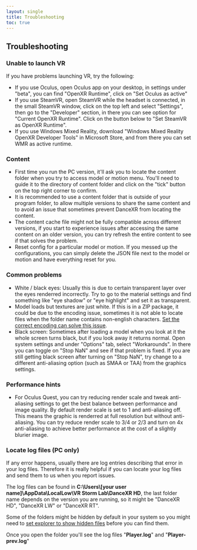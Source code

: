 ```yaml
---
layout: single
title: Troubleshooting
toc: true
---
```


## Troubleshooting

### Unable to launch VR
If you have problems launching VR, try the following:

* If you use Oculus, open Oculus app on your desktop, in settings under "beta", you can find "OpenXR Runtime", click on "Set Oculus as active"
* If you use SteamVR, open SteamVR while the headset is connected, in the small SteamVR window, click on the top left and select "Settings", then go to the "Developer" section, in there you can see option for "Current OpenXR Runtime". Click on the button below to "Set SteamVR as OpenXR Runtime". 
* If you use Windows Mixed Reality, download "Windows Mixed Reality OpenXR Developer Tools" in Microsoft Store, and from there you can set WMR as active runtime. 


### Content

* First time you run the PC version, it'll ask you to locate the content folder when you try to access model or motion menu. You'll need to guide it to the directory of content folder and click on the "tick" button on the top right corner to confirm. 
* It is recommended to use a content folder that is outside of your program folder, to allow multiple versions to share the same content and to avoid an issue that sometimes prevent DanceXR from locating the content. 
* The content cache file might not be fully compatible across different versions, if you start to experience issues after accessing the same content on an older version, you can try refresh the entire content to see if that solves the problem. 
* Reset config for a particular model or motion. If you messed up the configurations, you can simply delete the JSON file next to the model or motion and have everything reset for you. 

### Common problems
* White / black eyes: Usually this is due to certain transparent layer over the eyes renderred incorrectly. Try to go to the material settings and find something like "eye shadow" or "eye highlight" and set it as transparent. 
* Model loads but textures are just white. If this is in a ZIP package, it could be due to the encoding issue, sometimes it is not able to locate files when the folder name contains non-english characters. [Set the correct encoding can solve this issue](zip_format.md).
* Black screen: Sometimes after loading a model when you look at it the whole screen turns black, but if you look away it returns normal. Open system settings and under "Options" tab, select "Workarounds". In there you can toggle on "Stop NaN" and see if that problem is fixed. If you are still getting black screen after turning on "Stop NaN", try change to a different anti-aliasing option (such as SMAA or TAA) from the graphics settings.  

### Performance hints
* For Oculus Quest, you can try reducing render scale and tweak anti-aliasing settings to get the best balance between performance and image quality. By default render scale is set to 1 and anti-aliasing off. This means the graphic is renderred at full resolution but without anti-aliasing. You can try reduce render scale to 3/4 or 2/3 and turn on 4x anti-aliasing to achieve better performance at the cost of a slightly blurier image. 

### Locate log files (PC only)

If any error happens, usually there are log entries describing that error in your log files. Therefore it is really helpful if you can locate your log files and send them to us when you report issues. 

The log files can be found in **C:\Users\\\[your user name]\AppData\LocalLow\VR Storm Lab\DanceXR HD**, the last folder name depends on the version you are running, so it might be "DanceXR HD", "DanceXR LW" or "DanceXR RT". 

Some of the folders might be hidden by default in your system so you might need to [set explorer to show hidden files](https://support.microsoft.com/en-us/windows/show-hidden-files-0320fe58-0117-fd59-6851-9b7f9840fdb2) before you can find them. 

Once you open the folder you'll see the log files "**Player.log**" and "**Player-prev.log**"

